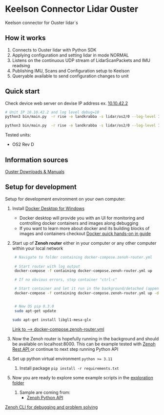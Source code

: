 # Keelson Connector Lidar Ouster

Keelson connector for Ouster lidar´s


## How it works

1) Connects to Ouster lidar with Python SDK
2) Applying configuration and setting lidar in mode NORMAL
3) Listens on the continuous UDP stream of LidarScanPackets and IMU readsing
4) Publishing IMU, Scans and Configuration setup to Keelson
5) Queryable available to send configuration changes to unit 

## Quick start

Check device web server on devise IP address ex. [10.10.42.2](https://10.10.42.2) 

```bash
# Unit IP 10.10.42.2 and log level debug=10
python3 bin/main.py  -r rise -e landkrabba -s lidar/os2/0 --log-level 10 from_sensor --ouster-hostname 10.10.42.2 --view-angle-deg-start 0 --view-angle-deg-end 360 --lidar-mode 1024x10 

python3 bin/main.py  -r rise -e landkrabba -s lidar/os2/0 --log-level 10 from_sensor --ouster-hostname os-992109000253 --view-angle-deg-start 0 --view-angle-deg-end 360 --lidar-mode 1024x10 
```

Tested units:

- OS2 Rev D

## Information sources

[Ouster Downloads & Manuals](https://ouster.com/downloads)

## Setup for development

Setup for development environment on your own computer: 

1) Install [Docker Desktop for Windows](https://docs.docker.com/desktop/install/windows-install/)
   - Docker desktop will provide you with an UI for monitoring and controlling docker containers and images along debugging 
   - If you want to learn more about docker and its building blocks of images and containers checkout [Docker quick hands-on in guide](https://docs.docker.com/guides/get-started/)
2) Start up of **Zenoh router** either in your computer or any other computer within your local network 

   ```bash
    # Navigate to folder containing docker-compose.zenoh-router.yml
  
    # Start router with log output 
    docker-compose -f containing docker-compose.zenoh-router.yml up 

    # If no obvious errors, stop container "ctrl-c"

    # Start container and let it run in the background/detached (append -d) 
    docker-compose -f containing docker-compose.zenoh-router.yml up -d


    # New OS pip 0.3.0 
    sudo apt-get update

   sudo apt-get install libgl1-mesa-glx

   ```

    [Link to --> docker-compose.zenoh-router.yml](docker-compose.zenoh-router.yml)

1) Now the Zenoh router is hopefully running in the background and should be available on localhost:8000. This can be example tested with [Zenoh Rest API ](https://zenoh.io/docs/apis/rest/) or continue to next step running Python API
2) Set up python virtual environment  `python >= 3.11`
   1) Install package `pip install -r requirements.txt`
3)  Now you are ready to explore some example scripts in the [exploration folder](./exploration/) 
    1)  Sample are coming from:
         -   [Zenoh Python API ](https://zenoh-python.readthedocs.io/en/0.10.1-rc/#quick-start-examples)


[Zenoh CLI for debugging and problem solving](https://github.com/RISE-Maritime/zenoh-cli)

